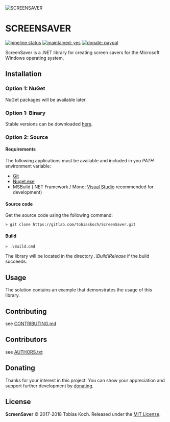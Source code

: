 ![SCREENSAVER](https://gitlab.com/tobiaskoch/ScreenSaver/raw/master/Media/ScreenSaver-256.png)

# SCREENSAVER

[![pipeline status](https://gitlab.com/tobiaskoch/ScreenSaver/badges/master/pipeline.svg)](https://gitlab.com/tobiaskoch/ScreenSaver/commits/master)
[![maintained: yes](https://tobiaskoch.gitlab.io/badges/maintained-yes.svg)](https://gitlab.com/tobiaskoch/ScreenSaver/commits/master)
[![donate: paypal](https://tobiaskoch.gitlab.io/badges/donate-paypal.svg)](https://www.tk-software.de/donate)

ScreenSaver is a .NET library for creating screen savers for the Microsoft Windows operating system.

## Installation

### Option 1: NuGet
NuGet packages will be available later.

### Option 1: Binary
Stable versions can be downloaded [here](https://gitlab.com/tobiaskoch/ScreenSaver/pipelines?scope=tags).

### Option 2: Source
#### Requirements
The following applications must be available and included in you *PATH* environment variable:

* [Git](https://git-scm.com/)
* [Nuget.exe](https://www.nuget.org/)
* MSBuild (.NET Framework / Mono; [Visual Studio](https://www.visualstudio.com) recommended for development)

#### Source code
Get the source code using the following command:

    > git clone https://gitlab.com/tobiaskoch/ScreenSaver.git

#### Build
    > .\Build.cmd

The library will be located in the directory *.\Build\Release* if the build succeeds.

## Usage
The solution contains an example that demonstrates the usage of this library.

## Contributing
see [CONTRIBUTING.md](https://gitlab.com/tobiaskoch/ScreenSaver/blob/master/CONTRIBUTING.md)

## Contributors
see [AUTHORS.txt](https://gitlab.com/tobiaskoch/ScreenSaver/blob/master/AUTHORS.txt)

## Donating
Thanks for your interest in this project. You can show your appreciation and support further development by [donating](https://www.tk-software.de/donate).

## License
**ScreenSaver** © 2017-2018  Tobias Koch. Released under the [MIT License](https://gitlab.com/tobiaskoch/ScreenSaver/blob/master/LICENSE.md).